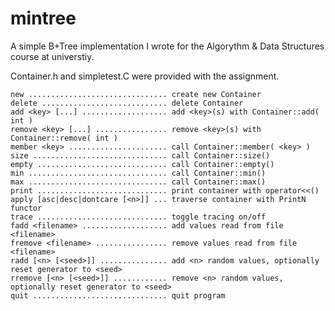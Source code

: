 mintree
=======

A simple B+Tree implementation I wrote for the Algorythm & Data Structures course at universtiy.

Container.h and simpletest.C were provided with the assignment.


    new ............................... create new Container
    delete ............................ delete Container
    add <key> [...] ................... add <key>(s) with Container::add( int )
    remove <key> [...] ................ remove <key>(s) with Container::remove( int )
    member <key> ...................... call Container::member( <key> )
    size .............................. call Container::size()
    empty ............................. call Container::empty()
    min ............................... call Container::min()
    max ............................... call Container::max()
    print ............................. print container with operator<<()
    apply [asc|desc|dontcare [<n>]] ... traverse container with PrintN functor
    trace ............................. toggle tracing on/off
    fadd <filename> ................... add values read from file <filename>
    fremove <filename> ................ remove values read from file <filename>
    radd [<n> [<seed>]] ............... add <n> random values, optionally reset generator to <seed>
    rremove [<n> [<seed>]] ............ remove <n> random values, optionally reset generator to <seed>
    quit .............................. quit program
